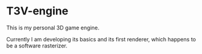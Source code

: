 # T3V-engine

This is my personal 3D game engine.

Currently I am developing its basics and its first renderer, which happens to be a software rasterizer.
